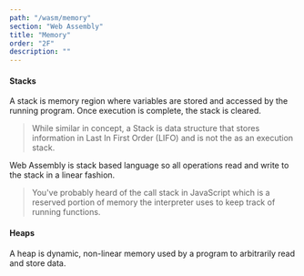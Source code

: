 ```yaml
---
path: "/wasm/memory"
section: "Web Assembly"
title: "Memory"
order: "2F"
description: ""
---
```


#### Stacks

A stack is memory region where variables are stored and accessed by the running program. Once execution is complete, the stack is cleared.

> While similar in concept, a Stack is data structure that stores information in Last In First Order (LIFO) and is not the as an execution stack.

Web Assembly is stack based language so all operations read and write to the stack in a linear fashion.

> You've probably heard of the call stack in JavaScript which is a reserved portion of memory the interpreter uses to keep track of running functions.

#### Heaps

A heap is dynamic, non-linear memory used by a program to arbitrarily read and store data.
